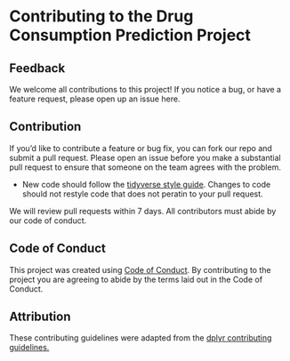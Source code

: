 # Contributing to the Drug Consumption Prediction Project

## Feedback

We welcome all contributions to this project! If you notice a bug, or have a feature request, please open up an issue here.

## Contribution

If you’d like to contribute a feature or bug fix, you can fork our repo and submit a pull request. Please open an issue before you make a substantial pull request to ensure that someone on the team agrees with the problem.

- New code should follow the [tidyverse style guide](https://style.tidyverse.org). Changes to code should not restyle code that does not peratin to your pull request.

We will review pull requests within 7 days. All contributors must abide by our code of conduct.

## Code of Conduct

This project was created using [Code of Conduct](CODE_OF_CONDUCT.md). By contributing to the project you are agreeing to abide by the terms laid out in the Code of Conduct.

## Attribution

These contributing guidelines were adapted from the [dplyr contributing guidelines.](https://github.com/tidyverse/dplyr/blob/main/.github/CONTRIBUTING.md)
